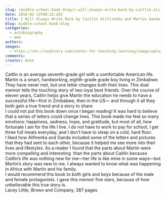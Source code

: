 ```yaml
---
slug: /middle-school-book-blog/i-will-always-write-back-by-caitlin-alifirenka-and-martin-ganda-with-liz-welch
date: 2016-02-13T08:32:26Z
title: I Will Always Write Back by Caitlin Alifirenka and Martin Ganda with Liz Welch
blog: middle-school-book-blog
categories:
  - autobiography
  - mem
authors:
images:
  - https://res.cloudinary.com/center-for-teaching-learning/image/upload/v1637540812/I-Will-Always-225x300.jpg.jpg
comments:
creator: Anne
---
```


 Caitlin is an average seventh-grade girl with a comfortable American life. Martin is a smart, hardworking, eighth-grade grade boy living in Zimbabwe. They have never met, but one letter changes both their lives. This dual memoir tells the touching story of two loyal best friends. Over the course of eleven years, Caitlin helps give Martin the education he needs to have a successful life—first in Zimbabwe, then in the US— and through it all they both gain a true friend and a story to share.<br />I could not put this book down once I began reading! It was hard to believe that a series of letters could change lives. This book made me feel so many emotions: happiness, sadness, hope, and gratitude, but most of all, how fortunate I am for the life I live. I do not have to work to pay for school, I get three full meals everyday, and I don’t have to sleep on a cold, hard floor.<br />I liked how Alifirenka and Ganda included some of the letters and pictures that they had sent to each other, because it helped me see more into their lives and lifestyles. As a reader I found that the parts about Martin were more compelling and interesting  than the parts about Caitlin because Caitlin’s life was nothing new for me—her life is like mine in some ways—but Martin’s story was new to me. I always wanted to know what was happening in Africa with Martin and his family.<br />I would recommend this book to both girls and boys because of the male and female protagonists. I gave this memoir five stars, because of how unbelievable this true story is.<br />Lacey
Little, Brown and Company, 387 pages
